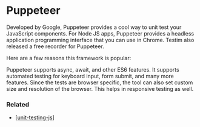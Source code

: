 # Puppeteer

Developed by Google, Puppeteer provides a cool way to unit test your JavaScript components. For Node JS apps, Puppeteer provides a headless application programming interface that you can use in Chrome. Testim also released a free recorder for Puppeteer.

Here are a few reasons this framework is popular:

Puppeteer supports async, await, and other ES6 features.
It supports automated testing for keyboard input, form submit, and many more features.
Since the tests are browser specific, the tool can also set custom size and resolution of the browser. This helps in responsive testing as well.

### Related

- [[unit-testing-js]]

[//begin]: # "Autogenerated link references for markdown compatibility"
[unit-testing-js]: ../unit-testing-js "Unit Testing JS"
[//end]: # "Autogenerated link references"
